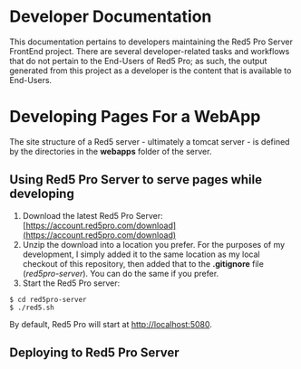 Developer Documentation
===
This documentation pertains to developers maintaining the Red5 Pro Server FrontEnd project. There are several developer-related tasks and workflows that do not pertain to the End-Users of Red5 Pro; as such, the output generated from this project as a developer is the content that is available to End-Users.

Developing Pages For a WebApp
===
The site structure of a Red5 server - ultimately a tomcat server - is defined by the directories in the __webapps__ folder of the server.

Using Red5 Pro Server to serve pages while developing
---
1. Download the latest Red5 Pro Server: [https://account.red5pro.com/download](https://account.red5pro.com/download)
2. Unzip the download into a location you prefer. For the purposes of my development, I simply added it to the same location as my local checkout of this repository, then added that to the __.gitignore__ file (_red5pro-server_). You can do the same if you prefer.
3. Start the Red5 Pro server: 

```
$ cd red5pro-server
$ ./red5.sh
```

By default, Red5 Pro will start at [http://localhost:5080](http://localhost:5080).

Deploying to Red5 Pro Server
---

